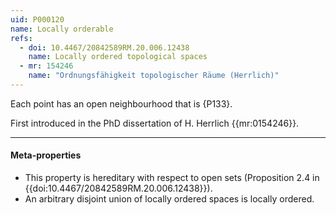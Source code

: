 ```yaml
---
uid: P000120
name: Locally orderable
refs:
  - doi: 10.4467/20842589RM.20.006.12438
    name: Locally ordered topological spaces
  - mr: 154246
    name: "Ordnungsfähigkeit topologischer Räume (Herrlich)"
---
```


Each point has an open neighbourhood that is {P133}.

First introduced in the PhD dissertation of H. Herrlich {{mr:0154246}}. 

----
#### Meta-properties

- This property is hereditary with respect to open sets (Proposition 2.4 in {{doi:10.4467/20842589RM.20.006.12438}}).
- An arbitrary disjoint union of locally ordered spaces is locally ordered.

